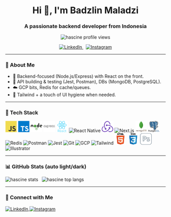 <!-- Header -->
<h1 align="center">Hi 👋, I'm Badzlin Maladzi</h1>
<h3 align="center">A passionate backend developer from Indonesia</h3>

<p align="center">
  <!-- Profile views: light/dark -->
  <picture>
    <source media="(prefers-color-scheme: dark)" srcset="https://komarev.com/ghpvc/?username=hascine&label=Profile%20views&color=yellow&style=flat">
    <img src="https://komarev.com/ghpvc/?username=hascine&label=Profile%20views&color=0e75b6&style=flat" alt="hascine profile views" />
  </picture>
</p>

<!-- Social badges with theme-aware colors via <picture> -->
<p align="center">
  <a href="https://linkedin.com/in/badzlin-maladzi" target="_blank">
    <picture>
      <source media="(prefers-color-scheme: dark)" srcset="https://img.shields.io/badge/LinkedIn-Badzlin%20Maladzi-0A66C2?logo=linkedin&logoColor=white&labelColor=0A66C2&color=0A66C2">
      <img alt="LinkedIn" src="https://img.shields.io/badge/LinkedIn-Badzlin%20Maladzi-0A66C2?logo=linkedin&logoColor=white">
    </picture>
  </a>
  &nbsp;
  <a href="https://instagram.com/thehascine" target="_blank">
    <picture>
      <source media="(prefers-color-scheme: dark)" srcset="https://img.shields.io/badge/Instagram-@thehascine-E4405F?logo=instagram&logoColor=white&labelColor=E4405F&color=E4405F">
      <img alt="Instagram" src="https://img.shields.io/badge/Instagram-@thehascine-E4405F?logo=instagram&logoColor=white">
    </picture>
  </a>
</p>

---

### 🚀 About Me
- 🔭 Backend-focused (Node.js/Express) with React on the front.
- 🧪 API building & testing (Jest, Postman), DBs (MongoDB, PostgreSQL).
- ☁️ GCP bits, Redis for cache/queues.
- 🎨 Tailwind + a touch of UI hygiene when needed.

---

### 🧰 Tech Stack
<!-- Use neutral icons so they look good in both modes -->
<p>
  <img src="https://raw.githubusercontent.com/devicons/devicon/master/icons/javascript/javascript-original.svg" width="36" height="36" alt="JavaScript"/>
  <img src="https://raw.githubusercontent.com/devicons/devicon/master/icons/typescript/typescript-original.svg" width="36" height="36" alt="TypeScript"/>
  <img src="https://raw.githubusercontent.com/devicons/devicon/master/icons/nodejs/nodejs-original-wordmark.svg" width="36" height="36" alt="Node.js"/>
  <img src="https://raw.githubusercontent.com/devicons/devicon/master/icons/express/express-original-wordmark.svg" width="36" height="36" alt="Express"/>
  <img src="https://raw.githubusercontent.com/devicons/devicon/master/icons/react/react-original-wordmark.svg" width="36" height="36" alt="React"/>
  <img src="https://reactnative.dev/img/header_logo.svg" width="36" height="36" alt="React Native"/>
  <img src="https://raw.githubusercontent.com/devicons/devicon/master/icons/redux/redux-original.svg" width="36" height="36" alt="Redux"/>
  <img src="https://cdn.worldvectorlogo.com/logos/nextjs-2.svg" width="36" height="36" alt="Next.js"/>
  <img src="https://raw.githubusercontent.com/devicons/devicon/master/icons/mongodb/mongodb-original-wordmark.svg" width="36" height="36" alt="MongoDB"/>
  <img src="https://raw.githubusercontent.com/devicons/devicon/master/icons/postgresql/postgresql-original-wordmark.svg" width="36" height="36" alt="PostgreSQL"/>
  <img src="https://www.vectorlogo.zone/logos/redis/redis-icon.svg" width="36" height="36" alt="Redis"/>
  <img src="https://www.vectorlogo.zone/logos/getpostman/getpostman-icon.svg" width="36" height="36" alt="Postman"/>
  <img src="https://www.vectorlogo.zone/logos/jestjsio/jestjsio-icon.svg" width="36" height="36" alt="Jest"/>
  <img src="https://www.vectorlogo.zone/logos/git-scm/git-scm-icon.svg" width="36" height="36" alt="Git"/>
  <img src="https://www.vectorlogo.zone/logos/google_cloud/google_cloud-icon.svg" width="36" height="36" alt="GCP"/>
  <img src="https://www.vectorlogo.zone/logos/tailwindcss/tailwindcss-icon.svg" width="36" height="36" alt="Tailwind"/>
  <img src="https://raw.githubusercontent.com/devicons/devicon/master/icons/html5/html5-original-wordmark.svg" width="36" height="36" alt="HTML5"/>
  <img src="https://raw.githubusercontent.com/devicons/devicon/master/icons/css3/css3-original-wordmark.svg" width="36" height="36" alt="CSS3"/>
  <img src="https://raw.githubusercontent.com/devicons/devicon/master/icons/photoshop/photoshop-line.svg" width="36" height="36" alt="Photoshop"/>
  <img src="https://www.vectorlogo.zone/logos/adobe_illustrator/adobe_illustrator-icon.svg" width="36" height="36" alt="Illustrator"/>
</p>

---

### 📊 GitHub Stats (auto light/dark)
<p>
  <!-- Main stats -->
  <picture>
    <source media="(prefers-color-scheme: dark)" srcset="https://github-readme-stats.vercel.app/api?username=hascine&show_icons=true&theme=tokyonight&hide_border=true&bg_color=00000000">
    <img height="165" alt="hascine stats" src="https://github-readme-stats.vercel.app/api?username=hascine&show_icons=true&theme=default&hide_border=true&bg_color=00000000">
  </picture>
  &nbsp;
  <!-- Top langs -->
  <picture>
    <source media="(prefers-color-scheme: dark)" srcset="https://github-readme-stats.vercel.app/api/top-langs?username=hascine&layout=compact&theme=tokyonight&hide_border=true&bg_color=00000000">
    <img height="165" alt="hascine top langs" src="https://github-readme-stats.vercel.app/api/top-langs?username=hascine&layout=compact&theme=default&hide_border=true&bg_color=00000000">
  </picture>
</p>

---

### 🤝 Connect with Me
<p>
  <a href="https://linkedin.com/in/badzlin-maladzi" target="_blank">
    <img align="center" src="https://raw.githubusercontent.com/rahuldkjain/github-profile-readme-generator/master/src/images/icons/Social/linked-in-alt.svg" alt="LinkedIn" height="30" width="40" />
  </a>
  <a href="https://instagram.com/thehascine" target="_blank">
    <img align="center" src="https://raw.githubusercontent.com/rahuldkjain/github-profile-readme-generator/master/src/images/icons/Social/instagram.svg" alt="Instagram" height="30" width="40" />
  </a>
</p>
